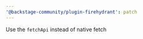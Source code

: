 ```yaml
---
'@backstage-community/plugin-firehydrant': patch
---
```


Use the `fetchApi` instead of native fetch
